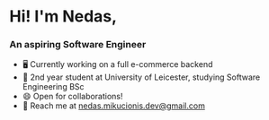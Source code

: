 # Hi! I'm Nedas,
### An aspiring Software Engineer

- 🖥️ Currently working on a full e-commerce backend
- 📖 2nd year student at University of Leicester, studying Software Engineering BSc
- 😄 Open for collaborations!
- 📱 Reach me at nedas.mikucionis.dev@gmail.com
<!---
Nedas3/Nedas3 is a ✨ special ✨ repository because its `README.md` (this file) appears on your GitHub profile.
You can click the Preview link to take a look at your changes.
--->
